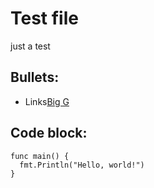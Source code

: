 # Test file

just a test

## Bullets:

- Links[Big G](https://google.com)

## Code block:

```
func main() {
  fmt.Println("Hello, world!")
}
```
